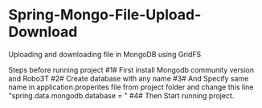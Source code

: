 # Spring-Mongo-File-Upload-Download
Uploading and downloading file in MongoDB using GridFS 

Steps before running project
#1# First install Mongodb community version and Robo3T
#2# Create database with any name 
#3# And Specify same name in application.properites file from project folder 
    and change this line "spring.data.mongodb.database = <database name given in Robo3T>"
#4# Then Start running project.



 
   


